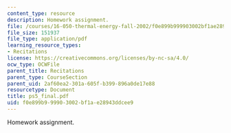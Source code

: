 ```yaml
---
content_type: resource
description: Homework assignment.
file: /courses/16-050-thermal-energy-fall-2002/f0e899b999903002bf1ae28943ddcee9_ps5_final.pdf
file_size: 151937
file_type: application/pdf
learning_resource_types:
- Recitations
license: https://creativecommons.org/licenses/by-nc-sa/4.0/
ocw_type: OCWFile
parent_title: Recitations
parent_type: CourseSection
parent_uid: 2af60ea2-301a-605f-b399-896a0de17e88
resourcetype: Document
title: ps5_final.pdf
uid: f0e899b9-9990-3002-bf1a-e28943ddcee9
---
```

Homework assignment.